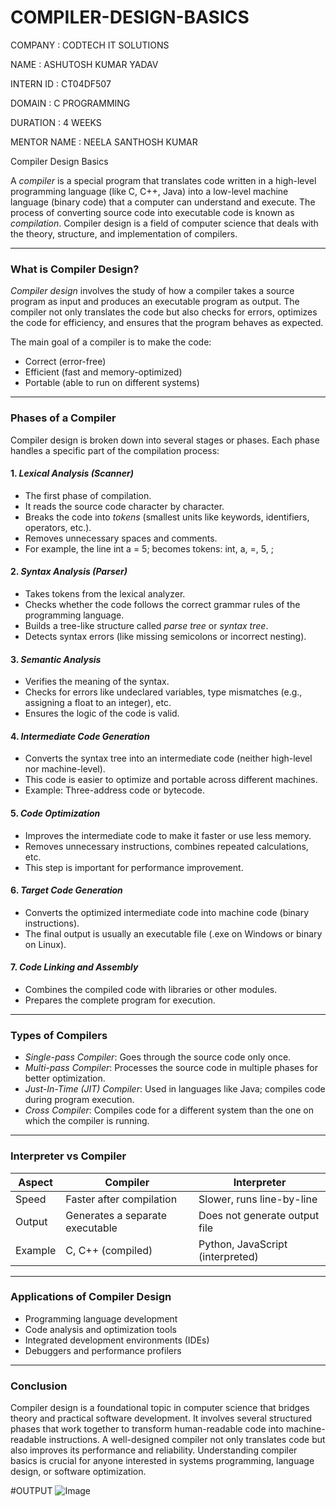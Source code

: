 # COMPILER-DESIGN-BASICS

COMPANY : CODTECH IT SOLUTIONS

NAME : ASHUTOSH KUMAR YADAV

INTERN ID : CT04DF507

DOMAIN : C PROGRAMMING

DURATION : 4 WEEKS

MENTOR NAME : NEELA SANTHOSH KUMAR

Compiler Design Basics 

A *compiler* is a special program that translates code written in a high-level programming language (like C, C++, Java) into a low-level machine language (binary code) that a computer can understand and execute. The process of converting source code into executable code is known as *compilation*. Compiler design is a field of computer science that deals with the theory, structure, and implementation of compilers.

---

### What is Compiler Design?

*Compiler design* involves the study of how a compiler takes a source program as input and produces an executable program as output. The compiler not only translates the code but also checks for errors, optimizes the code for efficiency, and ensures that the program behaves as expected.

The main goal of a compiler is to make the code:

* Correct (error-free)
* Efficient (fast and memory-optimized)
* Portable (able to run on different systems)

---

### Phases of a Compiler

Compiler design is broken down into several stages or phases. Each phase handles a specific part of the compilation process:

#### 1. *Lexical Analysis (Scanner)*

* The first phase of compilation.
* It reads the source code character by character.
* Breaks the code into *tokens* (smallest units like keywords, identifiers, operators, etc.).
* Removes unnecessary spaces and comments.
* For example, the line int a = 5; becomes tokens: int, a, =, 5, ;

#### 2. *Syntax Analysis (Parser)*

* Takes tokens from the lexical analyzer.
* Checks whether the code follows the correct grammar rules of the programming language.
* Builds a tree-like structure called *parse tree* or *syntax tree*.
* Detects syntax errors (like missing semicolons or incorrect nesting).

#### 3. *Semantic Analysis*

* Verifies the meaning of the syntax.
* Checks for errors like undeclared variables, type mismatches (e.g., assigning a float to an integer), etc.
* Ensures the logic of the code is valid.

#### 4. *Intermediate Code Generation*

* Converts the syntax tree into an intermediate code (neither high-level nor machine-level).
* This code is easier to optimize and portable across different machines.
* Example: Three-address code or bytecode.

#### 5. *Code Optimization*

* Improves the intermediate code to make it faster or use less memory.
* Removes unnecessary instructions, combines repeated calculations, etc.
* This step is important for performance improvement.

#### 6. *Target Code Generation*

* Converts the optimized intermediate code into machine code (binary instructions).
* The final output is usually an executable file (.exe on Windows or binary on Linux).

#### 7. *Code Linking and Assembly*

* Combines the compiled code with libraries or other modules.
* Prepares the complete program for execution.

---

### Types of Compilers

* *Single-pass Compiler*: Goes through the source code only once.
* *Multi-pass Compiler*: Processes the source code in multiple phases for better optimization.
* *Just-In-Time (JIT) Compiler*: Used in languages like Java; compiles code during program execution.
* *Cross Compiler*: Compiles code for a different system than the one on which the compiler is running.

---

### Interpreter vs Compiler

| Aspect  | Compiler                        | Interpreter                      |
| ------- | ------------------------------- | -------------------------------- |
| Speed   | Faster after compilation        | Slower, runs line-by-line        |
| Output  | Generates a separate executable | Does not generate output file    |
| Example | C, C++ (compiled)               | Python, JavaScript (interpreted) |

---

### Applications of Compiler Design

* Programming language development
* Code analysis and optimization tools
* Integrated development environments (IDEs)
* Debuggers and performance profilers

---

### Conclusion

Compiler design is a foundational topic in computer science that bridges theory and practical software development. It involves several structured phases that work together to transform human-readable code into machine-readable instructions. A well-designed compiler not only translates code but also improves its performance and reliability. Understanding compiler basics is crucial for anyone interested in systems programming, language design, or software optimization.

#OUTPUT
![Image](https://github.com/user-attachments/assets/37902661-a12e-45fe-a38d-ddb6dab6aaec)
